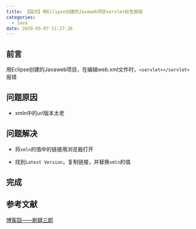 ```yaml
---
title: 【踩坑】用Eclipse创建的Javaweb项目servlet标签报错
categories:
  - Java
date: 2020-05-07 11:27:26
---
```


## 前言

用Eclipse创建的Javaweb项目，在编辑web.xml文件时，`<servlet></servlet>`报错

<!-- more -->

## 问题原因

- xmln中的url版本太老

## 问题解决

- 将`xmln`的值中的链接用浏览器打开

- 找到`Latest Version`，复制链接，并替换`xmln`的值

## 完成

## 参考文献

[博客园——断腿三郎](https://www.cnblogs.com/ZGQblogs/p/11897913.html)

